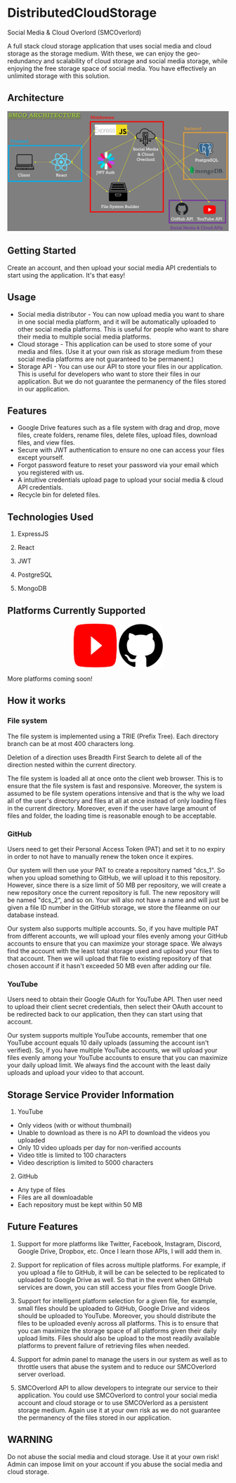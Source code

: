 # DistributedCloudStorage

Social Media & Cloud Overlord (SMCOverlord)

A full stack cloud storage application that uses social media and cloud storage as the storage medium. With these, we can enjoy the geo-redundancy and scalability of cloud storage and social media storage, while enjoying the free storage space of social media. You have effectively an unlimited storage with this solution.

## Architecture

<div align="center">
    <img src="dcsdocs/smco/smco-diagram-export.png" alt="Overall Architecture" />
</div>

## Getting Started

Create an account, and then upload your social media API credentials to start using the application. It's that easy!

## Usage

- Social media distributor - You can now upload media you want to share in one social media platform, and it will be automatically uploaded to other social media platforms. This is useful for people who want to share their media to multiple social media platforms.
- Cloud storage - This application can be used to store some of your media and files. (Use it at your own risk as storage medium from these social media platforms are not guaranteed to be permanent.)
- Storage API - You can use our API to store your files in our application. This is useful for developers who want to store their files in our application. But we do not guarantee the permanency of the files stored in our application.

## Features

- Google Drive features such as a file system with drag and drop, move files, create folders, rename files, delete files, upload files, download files, and view files.
- Secure with JWT authentication to ensure no one can access your files except yourself.
- Forgot password feature to reset your password via your email which you registered with us.
- A intuitive credentials upload page to upload your social media & cloud API credentials.
- Recycle bin for deleted files.

## Technologies Used

1. ExpressJS

2. React

3. JWT

4. PostgreSQL

5. MongoDB

## Platforms Currently Supported

<div align="center">
    <img src="dcsdocs/techicon/youtube.png" alt="YouTube Icon" width="100" height="100" />
    <img src="dcsdocs/techicon/github.png" alt="GitHub Icon" width="100" height="100" />
</div>

More platforms coming soon!

## How it works

### File system

The file system is implemented using a TRIE (Prefix Tree). Each directory branch can be at most 400 characters long.

Deletion of a direction uses Breadth First Search to delete all of the direction nested within the current directory.

The file system is loaded all at once onto the client web browser. This is to ensure that the file system is fast and responsive. Moreover, the system is assumed to be file system operations intensive and that is the why we load all of the user's directory and files at all at once instead of only loading files in the current directory. Moreover, even if the user have large amount of files and folder, the loading time is reasonable enough to be acceptable.

### GitHub

Users need to get their Personal Access Token (PAT) and set it to no expiry in order to not have to manually renew the token once it expires.

Our system will then use your PAT to create a repository named "dcs_1". So when you upload something to GitHub, we will upload it to this repository. However, since there is a size limit of 50 MB per repository, we will create a new repository once the current repository is full. The new repository will be named "dcs_2", and so on. Your will also not have a name and will just be given a file ID number in the GitHub storage, we store the fileanme on our database instead.

Our system also supports multiple accounts. So, if you have multiple PAT from different accounts, we will upload your files evenly among your GitHub accounts to ensure that you can maximize your storage space. We always find the account with the least total storage used and upload your files to that account. Then we will upload that file to existing repository of that chosen account if it hasn't exceeded 50 MB even after adding our file.

### YouTube

Users need to obtain their Google OAuth for YouTube API. Then user need to upload their client secret credentials, then select their OAuth account to be redirected back to our application, then they can start using that account.

Our system supports multiple YouTube accounts, remember that one YouTube account equals 10 daily uploads (assuming the account isn't verified). So, if you have multiple YouTube accounts, we will upload your files evenly among your YouTube accounts to ensure that you can maximize your daily upload limit. We always find the account with the least daily uploads and upload your video to that account.

## Storage Service Provider Information

1. YouTube

- Only videos (with or without thumbnail)
- Unable to download as there is no API to download the videos you uploaded
- Only 10 video uploads per day for non-verified accounts
- Video title is limited to 100 characters
- Video description is limited to 5000 characters

2. GitHub

- Any type of files
- Files are all downloadable
- Each repository must be kept within 50 MB

## Future Features

1. Support for more platforms like Twitter, Facebook, Instagram, Discord, Google Drive, Dropbox, etc. Once I learn those APIs, I will add them in.

2. Support for replication of files across multiple platforms. For example, if you upload a file to GitHub, it will be can be selected to be replicated to uploaded to Google Drive as well. So that in the event when GitHub services are down, you can still access your files from Google Drive.

3. Support for intelligent platform selection for a given file, for example, small files should be uploaded to GitHub, Google Drive and videos should be uploaded to YouTube. Moreover, you should distribute the files to be uploaded evenly across all platforms. This is to ensure that you can maximize the storage space of all platforms given their daily upload limits. Files should also be upload to the most readily available platforms to prevent failure of retrieving files when needed.

4. Support for admin panel to manage the users in our system as well as to throttle users that abuse the system and to reduce our SMCOverlord server overload.

5. SMCOverlord API to allow developers to integrate our service to their application. You could use SMCOverlord to control your social media account and cloud storage or to use SMCOVerlord as a persistent storage medium. Again use it at your own risk as we do not guarantee the permanency of the files stored in our application.

## WARNING

Do not abuse the social media and cloud storage. Use it at your own risk! Admin can impose limit on your account if you abuse the social media and cloud storage.
